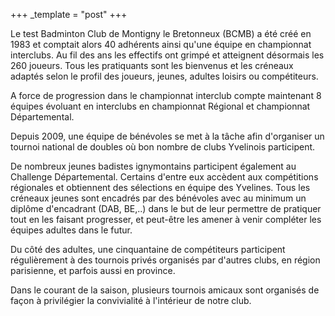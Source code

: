 +++
_template = "post"
+++

Le test Badminton Club de Montigny le Bretonneux (BCMB) a été créé en 1983 et comptait alors 40 adhérents ainsi qu'une équipe en championnat interclubs. Au fil des ans les effectifs ont grimpé et atteignent désormais les 260 joueurs. Tous les pratiquants sont les bienvenus et les créneaux adaptés selon le profil des joueurs, jeunes, adultes loisirs ou compétiteurs.

A force de progression dans le championnat interclub compte maintenant 8 équipes évoluant en interclubs en championnat Régional et championnat Départemental.

Depuis 2009, une équipe de bénévoles se met à la tâche afin d'organiser un tournoi national de doubles où bon nombre de clubs Yvelinois participent.

De nombreux jeunes badistes ignymontains participent également au Challenge Départemental. Certains d'entre eux accèdent aux compétitions régionales et obtiennent des sélections en équipe des Yvelines. Tous les créneaux jeunes sont encadrés par des bénévoles  avec au minimum un diplôme d'encadrant (DAB, BE,..) dans le but de leur permettre de pratiquer tout en les faisant progresser, et peut-être les amener à venir compléter les équipes adultes dans le futur.

Du côté des adultes, une cinquantaine de compétiteurs participent régulièrement à des tournois privés organisés par d'autres clubs, en région parisienne, et parfois aussi en province.

Dans le courant de la saison, plusieurs tournois amicaux sont organisés de façon à privilégier la convivialité à l'intérieur de notre club.
